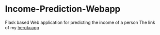 # Income-Prediction-Webapp
Flask based Web application for predicting the income of a person
The link of my [herokuapp](https://income-predictor-webapp.herokuapp.com) 
